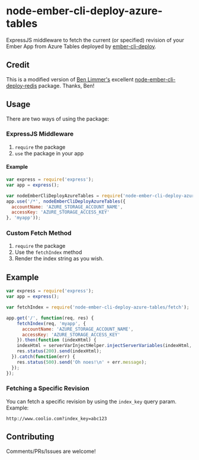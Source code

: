 # node-ember-cli-deploy-azure-tables
ExpressJS middleware to fetch the current (or specified) revision of your Ember App from Azure Tables deployed by [ember-cli-deploy](https://github.com/ember-cli/ember-cli-deploy).

## Credit
This is a modified version of [Ben Limmer's](https://github.com/blimmer) excellent [node-ember-cli-deploy-redis](https://github.com/blimmer/node-ember-cli-deploy-redis) package. Thanks, Ben!

## Usage
There are two ways of using the package:

### ExpressJS Middleware
1. `require` the package
2. `use` the package in your app

#### Example
```javascript
var express = require('express');
var app = express();

var nodeEmberCliDeployAzureTables = require('node-ember-cli-deploy-azure-tables');
app.use('/*', nodeEmberCliDeployAzureTables({
  accountName: 'AZURE_STORAGE_ACCOUNT_NAME',
  accessKey: 'AZURE_STORAGE_ACCESS_KEY'
}, 'myapp'));
```

### Custom Fetch Method
1. `require` the package
2. Use the `fetchIndex` method
3. Render the index string as you wish.

## Example
```javascript
var express = require('express');
var app = express();

var fetchIndex = require('node-ember-cli-deploy-azure-tables/fetch');

app.get('/', function(req, res) {
    fetchIndex(req, 'myapp', {
      accountName: 'AZURE_STORAGE_ACCOUNT_NAME',
      accessKey: 'AZURE_STORAGE_ACCESS_KEY'
    }).then(function (indexHtml) {
    indexHtml = serverVarInjectHelper.injectServerVariables(indexHtml, req);
    res.status(200).send(indexHtml);
  }).catch(function(err) {
    res.status(500).send('Oh noes!\n' + err.message);
  });
});
```
### Fetching a Specific Revision
You can  fetch a specific revision by using the `index_key` query param. Example:

```
http://www.coolio.com?index_key=abc123
```

## Contributing
Comments/PRs/Issues are welcome!
